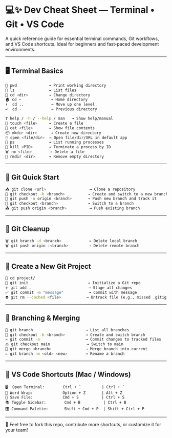 # 💻✨ Dev Cheat Sheet — Terminal • Git • VS Code

A quick reference guide for essential terminal commands, Git workflows, and VS Code shortcuts. Ideal for beginners and fast-paced development environments.

---

## 🖥️ Terminal Basics

```bash
📂 pwd              → Print working directory
📁 ls               → List files
🚪 cd <dir>         → Change directory
🏠 cd ~             → Home directory
⬆️  cd ..            → Move up one level
↩️  cd -             → Previous directory

❓ help / -h / --help / man   → Show help/manual
📄 touch <file>     → Create a file
📄 cat <file>       → Show file contents
📦 mkdir <dir>      → Create new directory
🖱️ open <file/dir>  → Open file/dir/URL in default app
👀 ps               → List running processes
🛑 kill <PID>       → Terminate a process by ID
🗑️ rm <file>        → Delete a file
🧹 rmdir <dir>      → Remove empty directory
```

---

## 🌱 Git Quick Start

```bash
📥 git clone <url>                   → Clone a repository
🌿 git checkout -b <branch>          → Create and switch to a new branch
🚀 git push -u origin <branch>       → Push new branch and track it
🔀 git checkout <branch>             → Switch to a branch
📤 git push origin <branch>          → Push existing branch
```

---

## 🧹 Git Cleanup

```bash
🗑️ git branch -d <branch>            → Delete local branch
🗑️ git push origin :<branch>         → Delete remote branch
```

---

## 🚧 Create a New Git Project

```bash
📁 cd project/
🧱 git init                          → Initialize a Git repo
➕ git add .                         → Stage all changes
✅ git commit -m "message"           → Commit with message
⛔ git rm --cached <file>           → Untrack file (e.g., missed .gitignore)
```

---

## 🌳 Branching & Merging

```bash
🌿 git branch                       → List all branches
🌱 git checkout -b <branch>         → Create and switch branch
✍️ git commit -a                    → Commit changes to tracked files
🔙 git checkout main                → Switch to main
🔗 git merge <branch>               → Merge branch into current
✏️ git branch -m <old> <new>        → Rename a branch
```

---

## 🧠 VS Code Shortcuts (Mac / Windows)

```plaintext
🖥️  Open Terminal:        Ctrl + `         | Ctrl + `
🧵 Word Wrap:             Option + Z       | Alt + Z
💾 Save File:             Cmd + S          | Ctrl + S
📚 Toggle Sidebar:        Cmd + B          | Ctrl + B
🎛️ Command Palette:       Shift + Cmd + P  | Shift + Ctrl + P
```

---

🧾 Feel free to fork this repo, contribute more shortcuts, or customize it for your team!
